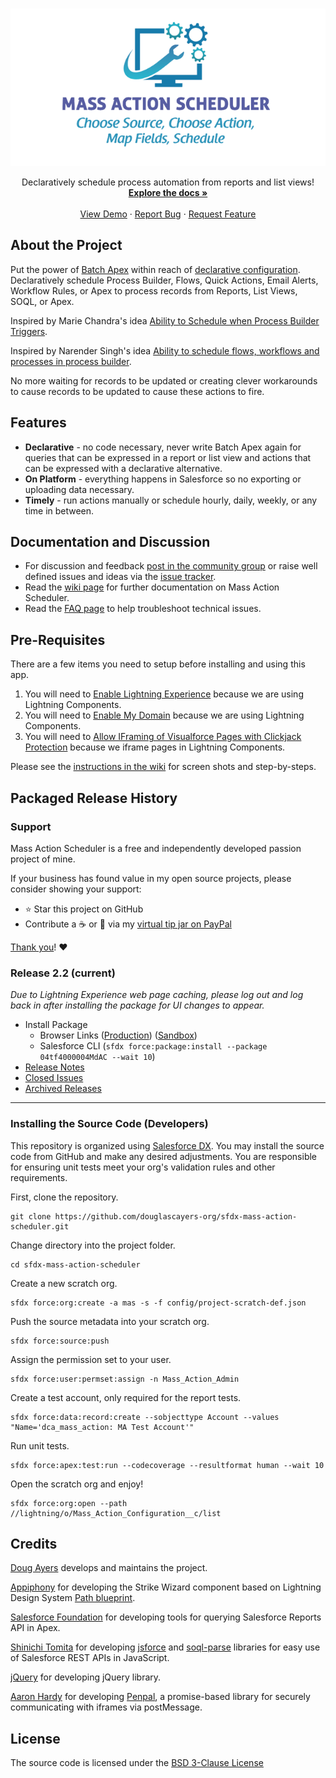 <!-- SHIELDS -->


<!-- PROJECT LOGO -->
<br />

<p align="center">
    <a href="https://github.com/douglascayers-org/sfdx-mass-action-scheduler/">
        <img src="images/mas-logo.png" alt="Mass Action Scheduler Logo" />
    </a>
</p>



<p align="center">
    Declaratively schedule process automation from reports and list views!
    <br />
    <a href="https://github.com/douglascayers-org/sfdx-mass-action-scheduler/wiki"><strong>Explore the docs »</strong></a>
    <br />
    <br />
    <a href="https://github.com/douglascayers-org/sfdx-mass-action-scheduler/wiki/Examples">View Demo</a>
    ·
    <a href="https://github.com/douglascayers-org/sfdx-mass-action-scheduler/issues">Report Bug</a>
    ·
    <a href="https://github.com/douglascayers-org/sfdx-mass-action-scheduler/issues">Request Feature</a>
</p>

## About the Project

Put the power of [Batch Apex](https://developer.salesforce.com/docs/atlas.en-us.apexcode.meta/apexcode/apex_batch.htm) within reach of [declarative configuration](https://help.salesforce.com/articleView?id=extend_click_intro.htm&type=5). Declaratively schedule Process Builder, Flows, Quick Actions, Email Alerts, Workflow Rules, or Apex to process records from Reports, List Views, SOQL, or Apex.

Inspired by Marie Chandra's idea [Ability to Schedule when Process Builder Triggers](https://success.salesforce.com/ideaView?id=08730000000DjEmAAK).

Inspired by Narender Singh's idea [Ability to schedule flows, workflows and processes in process builder](https://success.salesforce.com/ideaView?id=0873A000000EA71QAG).

No more waiting for records to be updated or creating clever workarounds to cause records to be updated to cause these actions to fire.

## Features

* **Declarative** - no code necessary, never write Batch Apex again for queries that can be expressed in a report or list view and actions that can be expressed with a declarative alternative.
* **On Platform** - everything happens in Salesforce so no exporting or uploading data necessary.
* **Timely** - run actions manually or schedule hourly, daily, weekly, or any time in between.

## Documentation and Discussion

* For discussion and feedback [post in the community group](https://success.salesforce.com/_ui/core/chatter/groups/GroupProfilePage?g=0F93A000000LhvN) or raise well defined issues and ideas via the [issue tracker](https://github.com/douglascayers/sfdx-mass-action-scheduler/issues).
* Read the [wiki page](https://github.com/douglascayers-org/sfdx-mass-action-scheduler/wiki) for further documentation on Mass Action Scheduler.
* Read the [FAQ page](https://github.com/douglascayers-org/sfdx-mass-action-scheduler/wiki/Frequently-Asked-Questions) to help troubleshoot technical issues.

## Pre-Requisites

There are a few items you need to setup before installing and using this app.

1. You will need to [Enable Lightning Experience](https://github.com/douglascayers-org/sfdx-mass-action-scheduler/wiki/Pre-Requisites-Instructions#1-enable-lightning-experience) because we are using Lightning Components.
2. You will need to [Enable My Domain](https://github.com/douglascayers-org/sfdx-mass-action-scheduler/wiki/Pre-Requisites-Instructions#2-enable-my-domain) because we are using Lightning Components.
3. You will need to [Allow IFraming of Visualforce Pages with Clickjack Protection](https://github.com/douglascayers-org/sfdx-mass-action-scheduler/wiki/Pre-Requisites-Instructions#3-allow-iframing-of-visualforce-pages-with-clickjack-protection) because we iframe pages in Lightning Components.

Please see the [instructions in the wiki](https://github.com/douglascayers-org/sfdx-mass-action-scheduler/wiki/Pre-Requisites-Instructions) for screen shots and step-by-steps.

## Packaged Release History

### Support

Mass Action Scheduler is a free and independently developed passion project of mine.

If your business has found value in my open source projects, please consider showing your support:
  * :star: Star this project on GitHub
  * Contribute a :coffee: or :hamburger: via my [virtual tip jar on PayPal](https://www.paypal.me/douglascayers/)

[Thank you](https://douglascayers.com/thanks-for-your-support/)! :heart:

### Release 2.2 (current)

_Due to Lightning Experience web page caching, please log out and log back in after installing the package for UI changes to appear._

* Install Package
    * Browser Links ([Production](https://login.salesforce.com/packaging/installPackage.apexp?p0=04tf4000004MdAC)) ([Sandbox](https://test.salesforce.com/packaging/installPackage.apexp?p0=04tf4000004MdAC))
    * Salesforce CLI (`sfdx force:package:install --package 04tf4000004MdAC --wait 10`)
* [Release Notes](https://github.com/douglascayers-org/sfdx-mass-action-scheduler/wiki/Release-Notes)
* [Closed Issues](https://github.com/douglascayers-org/sfdx-mass-action-scheduler/milestone/7?closed=1)
* [Archived Releases](https://github.com/douglascayers-org/sfdx-mass-action-scheduler/milestones?state=closed)

---

### Installing the Source Code (Developers)

This repository is organized using [Salesforce DX](https://trailhead.salesforce.com/en/trails/sfdx_get_started).
You may install the source code from GitHub and make any desired adjustments.
You are responsible for ensuring unit tests meet your org's validation rules and other requirements.

First, clone the repository.

```
git clone https://github.com/douglascayers-org/sfdx-mass-action-scheduler.git
```

Change directory into the project folder.

```
cd sfdx-mass-action-scheduler
```

Create a new scratch org.

```
sfdx force:org:create -a mas -s -f config/project-scratch-def.json
```

Push the source metadata into your scratch org.

```
sfdx force:source:push
```

Assign the permission set to your user. 

```
sfdx force:user:permset:assign -n Mass_Action_Admin
```

Create a test account, only required for the report tests.

```
sfdx force:data:record:create --sobjecttype Account --values "Name='dca_mass_action: MA Test Account'"
``` 

Run unit tests.

```
sfdx force:apex:test:run --codecoverage --resultformat human --wait 10
```

Open the scratch org and enjoy!

```
sfdx force:org:open --path //lightning/o/Mass_Action_Configuration__c/list
```


## Credits

[Doug Ayers](https://douglascayers.com) develops and maintains the project.

[Appiphony](http://www.lightningstrike.io) for developing the Strike Wizard component based on Lightning Design System [Path blueprint](https://www.lightningdesignsystem.com/components/path/).

[Salesforce Foundation](https://github.com/SalesforceFoundation/CampaignTools) for developing tools for querying Salesforce Reports API in Apex.

[Shinichi Tomita](https://twitter.com/stomita) for developing [jsforce](https://jsforce.github.io/) and [soql-parse](https://github.com/stomita/soql-parse) libraries for easy use of Salesforce REST APIs in JavaScript.

[jQuery](https://jquery.com/) for developing jQuery library.

[Aaron Hardy](https://twitter.com/aaronius) for developing [Penpal](https://github.com/Aaronius/penpal), a promise-based library for securely communicating with iframes via postMessage.


## License

The source code is licensed under the [BSD 3-Clause License](LICENSE)

